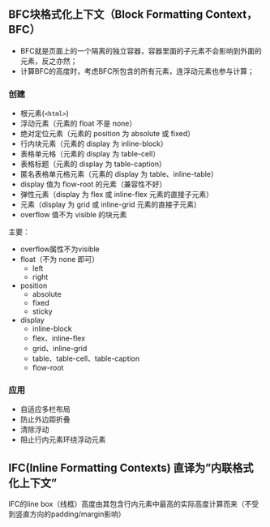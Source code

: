 ## BFC块格式化上下文（Block Formatting Context，BFC）

- BFC就是页面上的一个隔离的独立容器，容器里面的子元素不会影响到外面的元素，反之亦然；
- 计算BFC的高度时，考虑BFC所包含的所有元素，连浮动元素也参与计算；

### 创建

- 根元素(`<html>`)
- 浮动元素（元素的 float 不是 none）
- 绝对定位元素（元素的 position 为 absolute 或 fixed）
- 行内块元素（元素的 display 为 inline-block）
- 表格单元格（元素的 display 为 table-cell）
- 表格标题（元素的 display 为 table-caption）
- 匿名表格单元格元素（元素的 display 为 table、inline-table）
- display 值为 flow-root 的元素（兼容性不好）
- 弹性元素（display 为 flex 或 inline-flex 元素的直接子元素）
- 元素（display 为 grid 或 inline-grid 元素的直接子元素）
- overflow 值不为 visible 的块元素

主要：

- overflow属性不为visible
- float（不为 none 即可）
  - left
  - right
- position
  - absolute
  - fixed
  - sticky
- display
  - inline-block
  - flex、inline-flex
  - grid、inline-grid
  - table、table-cell、table-caption
  - flow-root

### 应用

- 自适应多栏布局
- 防止外边距折叠
- 清除浮动
- 阻止行内元素环绕浮动元素

## IFC(Inline Formatting Contexts) 直译为”内联格式化上下文”

IFC的line box（线框）高度由其包含行内元素中最高的实际高度计算而来（不受到竖直方向的padding/margin影响）